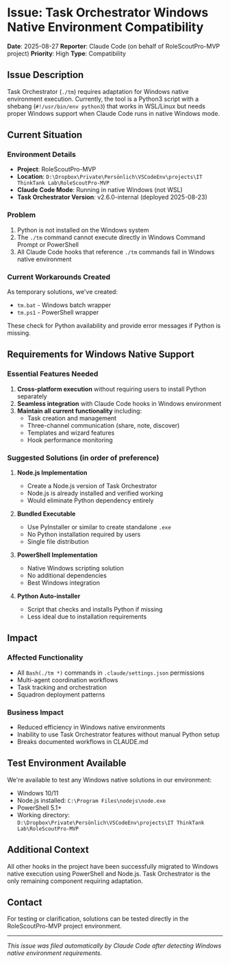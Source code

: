 # Issue: Task Orchestrator Windows Native Environment Compatibility

**Date**: 2025-08-27
**Reporter**: Claude Code (on behalf of RoleScoutPro-MVP project)
**Priority**: High
**Type**: Compatibility

## Issue Description

Task Orchestrator (`./tm`) requires adaptation for Windows native environment execution. Currently, the tool is a Python3 script with a shebang (`#!/usr/bin/env python3`) that works in WSL/Linux but needs proper Windows support when Claude Code runs in native Windows mode.

## Current Situation

### Environment Details
- **Project**: RoleScoutPro-MVP
- **Location**: `D:\Dropbox\Private\Persönlich\VSCodeEnv\projects\IT ThinkTank Lab\RoleScoutPro-MVP`
- **Claude Code Mode**: Running in native Windows (not WSL)
- **Task Orchestrator Version**: v2.6.0-internal (deployed 2025-08-23)

### Problem
1. Python is not installed on the Windows system
2. The `./tm` command cannot execute directly in Windows Command Prompt or PowerShell
3. All Claude Code hooks that reference `./tm` commands fail in Windows native environment

### Current Workarounds Created
As temporary solutions, we've created:
- `tm.bat` - Windows batch wrapper
- `tm.ps1` - PowerShell wrapper

These check for Python availability and provide error messages if Python is missing.

## Requirements for Windows Native Support

### Essential Features Needed

1. **Cross-platform execution** without requiring users to install Python separately
2. **Seamless integration** with Claude Code hooks in Windows environment
3. **Maintain all current functionality** including:
   - Task creation and management
   - Three-channel communication (share, note, discover)
   - Templates and wizard features
   - Hook performance monitoring

### Suggested Solutions (in order of preference)

1. **Node.js Implementation** 
   - Create a Node.js version of Task Orchestrator
   - Node.js is already installed and verified working
   - Would eliminate Python dependency entirely

2. **Bundled Executable**
   - Use PyInstaller or similar to create standalone `.exe`
   - No Python installation required by users
   - Single file distribution

3. **PowerShell Implementation**
   - Native Windows scripting solution
   - No additional dependencies
   - Best Windows integration

4. **Python Auto-installer**
   - Script that checks and installs Python if missing
   - Less ideal due to installation requirements

## Impact

### Affected Functionality
- All `Bash(./tm *)` commands in `.claude/settings.json` permissions
- Multi-agent coordination workflows
- Task tracking and orchestration
- Squadron deployment patterns

### Business Impact
- Reduced efficiency in Windows native environments
- Inability to use Task Orchestrator features without manual Python setup
- Breaks documented workflows in CLAUDE.md

## Test Environment Available

We're available to test any Windows native solutions in our environment:
- Windows 10/11
- Node.js installed: `C:\Program Files\nodejs\node.exe`
- PowerShell 5.1+
- Working directory: `D:\Dropbox\Private\Persönlich\VSCodeEnv\projects\IT ThinkTank Lab\RoleScoutPro-MVP`

## Additional Context

All other hooks in the project have been successfully migrated to Windows native execution using PowerShell and Node.js. Task Orchestrator is the only remaining component requiring adaptation.

## Contact

For testing or clarification, solutions can be tested directly in the RoleScoutPro-MVP project environment.

---
*This issue was filed automatically by Claude Code after detecting Windows native environment requirements.*